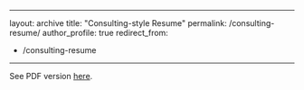 
---
layout: archive
title: "Consulting-style Resume"
permalink: /consulting-resume/
author_profile: true
redirect_from:
  - /consulting-resume
---

See PDF version [here](files/AiswaryaPrasad_consulting_CV.pdf).

